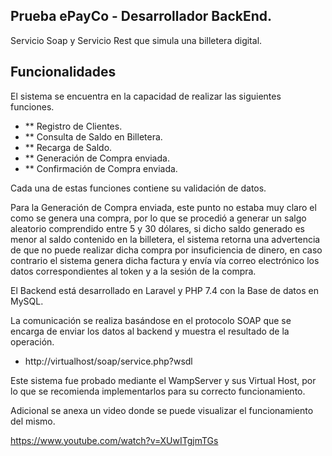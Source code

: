 ## Prueba ePayCo - Desarrollador BackEnd.

Servicio Soap y Servicio Rest que simula una billetera digital.

## Funcionalidades

El sistema se encuentra en la capacidad de realizar las siguientes funciones.

- ** Registro de Clientes.
- ** Consulta de Saldo en Billetera.
- ** Recarga de Saldo.
- ** Generación de Compra enviada.
- ** Confirmación de Compra enviada.

Cada una de estas funciones contiene su validación de datos.

Para la Generación de Compra enviada, este punto no estaba muy claro el como se genera una compra, por lo que se procedió a generar un salgo aleatorio comprendido entre 5 y 30 dólares, si dicho saldo generado es menor al saldo contenido en la billetera, el sistema retorna una advertencia de que no puede realizar dicha compra por insuficiencia de dinero, en caso contrario el sistema genera dicha factura y envía vía correo electrónico los datos correspondientes al token y a la sesión de la compra.

El Backend está desarrollado en Laravel y PHP 7.4 con la Base de datos en MySQL.

La comunicación se realiza basándose en el protocolo SOAP que se encarga de enviar los datos al backend y muestra el resultado de la operación.

- http://virtualhost/soap/service.php?wsdl

Este sistema fue probado mediante el WampServer y sus Virtual Host, por lo que se recomienda implementarlos para su correcto funcionamiento.

Adicional se anexa un video donde se puede visualizar el funcionamiento del mismo.

https://www.youtube.com/watch?v=XUwITgjmTGs